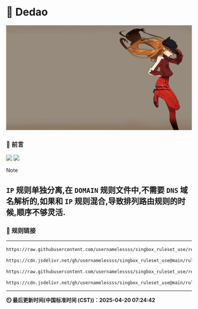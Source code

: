 
# 🧸 Dedao
![](https://raw.githubusercontent.com/usernamelessss/picture-bed/main/images/202504042256831.jpg)
### 📣 前言
![](https://shields.io/badge/-移除重复规则-ff69b4) ![](https://shields.io/badge/-IP&nbsp;规则单独存放不与&nbsp;DOMAIN&nbsp;等混合-green)
> [!NOTE]
**`IP` 规则单独分离,在 `DOMAIN` 规则文件中,不需要 `DNS` 域名解析的,如果和 `IP` 规则混合,导致排列路由规则的时候,顺序不够灵活.**
---

###  🔗 规则链接
---

```url
https://raw.githubusercontent.com/usernamelessss/singbox_ruleset_use/refs/heads/main/rule/Dedao/Dedao_No_IP.json
```

```url
https://cdn.jsdelivr.net/gh/usernamelessss/singbox_ruleset_use@main/rule/Dedao/Dedao_No_IP.json
```

```url
https://raw.githubusercontent.com/usernamelessss/singbox_ruleset_use/refs/heads/main/rule/Dedao/Dedao_No_IP.srs
```

```url
https://cdn.jsdelivr.net/gh/usernamelessss/singbox_ruleset_use@main/rule/Dedao/Dedao_No_IP.srs
```

---
**⏲️ 最后更新时间(中国标准时间 (CST))：2025-04-20 07:24:42**